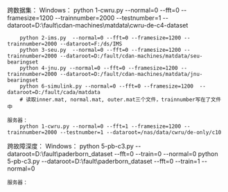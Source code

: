 
跨数据集：
    Windows：
        python 1-cwru.py --normal=0 --fft=0 --framesize=1200 --trainnumber=2000 --testnumber=1 --dataroot=D:\fault\cdan-machines\matdata\cwru-de-c4-dataset

        python 2-ims.py  --normal=0 --fft=0 --framesize=1200 --trainnumber=2000 --dataroot=F:/ds/IMS
        python 3-seu.py  --normal=0 --fft=0 --framesize=1200 --trainnumber=2000 --dataroot=D:/fault/cdan-machines/matdata/seu-bearingset
        python 4-jnu.py --normal=0 --fft=0 --framesize=1200 --trainnumber=2000 --dataroot=D:/fault/cdan-machines/matdata/jnu-bearingset
        python 6-simulink.py --normal=0 --fft=0 --framesize=1200  --dataroot=D:/fault/cada/matdata 
        # 读取inner.mat, normal.mat, outer.mat三个文件，trainnumber写在了文件中

    服务器：
        python 1-cwru.py --normal=0 --fft=1 --framesize=1200 --trainnumber=2000 --testnumber=1 --dataroot=/nas/data/cwru/de-only/c10

跨故障深度：
    Windows：
        python 5-pb-c3.py --dataroot=D:\fault\paderborn_dataset --fft=0 --train=0 --normal=0 
        python 5-pb-c3.py --dataroot=D:\fault\paderborn_dataset --fft=0 --train=1 --normal=0 

    服务器：